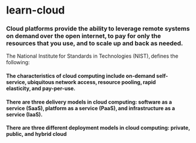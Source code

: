 # learn-cloud
### Cloud platforms provide the ability to leverage remote systems on demand over the open internet, to pay for only the resources that you use, and to scale up and back as needed. 

The National Institute for Standards in Technologies (NIST), defines the following:

####  The characteristics of cloud computing include on-demand self-service, ubiquitous network access, resource pooling, rapid elasticity, and pay-per-use. 
#### There are three delivery models in cloud computing: software as a service (SaaS), platform as a service (PaaS), and infrastructure as a service (IaaS). 
####  There are three different deployment models in cloud computing: private, public, and hybrid cloud
